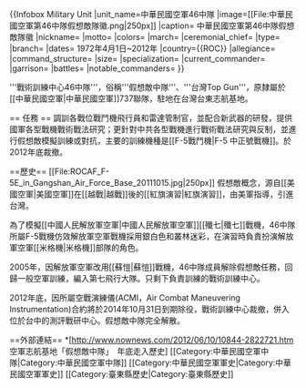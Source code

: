 {{Infobox Military Unit
|unit_name=中華民國空軍46中隊
|image=[[File:中華民國空軍第46中隊假想敵隊徽.png|250px]]
|caption= 中華民國空軍第46中隊假想敵隊徽
|nickname= 
|motto=
|colors=
|march=
|ceremonial_chief=
|type=
|branch=
|dates= 1972年4月1日~2012年
|country={{ROC}}
|allegiance=
|command_structure=
|size= 
|specialization=
|current_commander=
|garrison=
|battles=
|notable_commanders=
}}


'''戰術訓練中心46中隊'''，俗稱'''假想敵中隊'''、'''台灣Top Gun'''，原隸屬於[[中華民國空軍|中華民國空軍]]737聯隊，駐地在台灣台東志航基地。

== 任務 ==
調訓各戰位戰鬥機飛行員和雷達管制官，並配合新武器的研發，提供國軍各型戰機戰術戰法研究；更針對中共各型戰機進行戰術戰法研究與反制，並進行假想敵模擬訓練或對抗，主要的訓練機種是[[F-5戰鬥機|F-5 中正號戰機]]。於2012年底裁撤。

==歷史==
[[File:ROCAF_F-5E_in_Gangshan_Air_Force_Base_20111015.jpg|250px]]
假想敵概念，源自[[美國空軍|美國空軍]]在[[越戰|越戰]]後的[[紅旗演習|紅旗演習]]，由美軍指導，引進台灣。

為了模擬[[中國人民解放軍空軍|中國人民解放軍空軍]][[殲七|殲七]]戰機，46中隊所屬F-5戰機仿效解放軍空軍戰機採用銀白色和叢林迷彩，在演習時負責扮演解放軍空軍[[米格機|米格機]]部隊的角色。

2005年，因解放軍空軍改用[[蘇愷|蘇愷]]戰機，46中隊成員解除假想敵任務，回歸一般空軍訓練，編入第七飛行大隊。只剩下負責訓練的戰術訓練中心。

2012年底，因所屬空戰演練儀(ACMI，Air Combat Maneuvering Instrumentation)合約將於2014年10月31日到期除役，戰術訓練中心裁撤，併入位於台中的測評戰研中心。假想敵中隊完全解散。

==外部連結==
*[http://www.nownews.com/2012/06/10/10844-2822721.htm 空軍志航基地「假想敵中隊」　年底走入歷史]
[[Category:中華民國空軍中隊|Category:中華民國空軍中隊]]
[[Category:中華民國空軍軍史|Category:中華民國空軍軍史]]
[[Category:臺東縣歷史|Category:臺東縣歷史]]